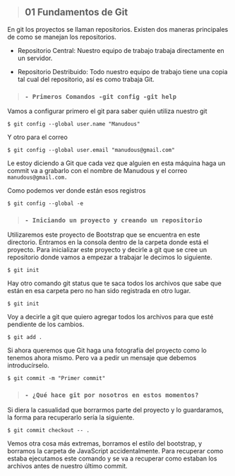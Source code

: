 > ## 01 Fundamentos de Git

En git los proyectos se llaman repositorios. Existen dos maneras principales de como se manejan los repositorios.

- Repositorio Central: Nuestro equipo de trabajo trabaja directamente en un servidor.

- Repositorio Destribuido: Todo nuestro equipo de trabajo tiene una copia tal cual del repositorio, así es como trabaja Git.

>###  `- Primeros Comandos -git config -git help`

Vamos a configurar primero el git para saber quién utiliza nuestro git
```
$ git config --global user.name "Manudous"
```
Y otro para el correo
```
$ git config --global user.email "manudous@gmail.com"
```
Le estoy diciendo a Git que cada vez que alguien en esta máquina haga un commit va a grabarlo con el nombre de Manudous y el correo `manudous@gmail.com.`

Como podemos ver donde están esos registros
```
$ git config --global -e
```
>###  `- Iniciando un proyecto y creando un repositorio`
Utilizaremos este proyecto de Bootstrap que se encuentra en este directorio. Entramos en la consola dentro de la carpeta donde está el proyecto.
Para inicializar este proyecto y decirle a git que se cree un repositorio donde vamos a empezar a trabajar le decimos lo siguiente.
```
$ git init
```

Hay otro comando git status que te saca todos los archivos que sabe que están en esa carpeta pero no han sido registrada en otro lugar.
```
$ git init
```
Voy a decirle a git que quiero agregar todos los archivos para que esté pendiente de los cambios.
```
$ git add .
```
Si ahora queremos que Git haga una fotografía del proyecto como lo tenemos ahora mismo. Pero va a pedir un mensaje que debemos introducírselo.
```
$ git commit -m "Primer commit"
```
>###  `- ¿Qué hace git por nosotros en estos momentos?`

Si diera la casualidad que borrarmos parte del proyecto y lo guardaramos, la forma para recuperarlo sería la siguiente.
```
$ git commit checkout -- .
```
Vemos otra cosa más extremas, borramos el estilo del bootstrap, y borramos la carpeta de JavaScript accidentalmente. Para recuperar como estaba ejecutamos este comando y se va a recuperar como estaban los archivos antes de nuestro último commit.



